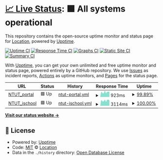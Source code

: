 # [📈 Live Status](https://demo.upptime.js.org): <!--live status--> **🟩 All systems operational**

This repository contains the open-source uptime monitor and status page for [Location](https://demo.upptime.js.org), powered by [Upptime](https://github.com/upptime/upptime).

[![Uptime CI](https://github.com/James-Lu-none/upptime_test/workflows/Uptime%20CI/badge.svg)](https://github.com/James-Lu-none/upptime_test/actions?query=workflow%3A%22Uptime+CI%22)
[![Response Time CI](https://github.com/James-Lu-none/upptime_test/workflows/Response%20Time%20CI/badge.svg)](https://github.com/James-Lu-none/upptime_test/actions?query=workflow%3A%22Response+Time+CI%22)
[![Graphs CI](https://github.com/James-Lu-none/upptime_test/workflows/Graphs%20CI/badge.svg)](https://github.com/James-Lu-none/upptime_test/actions?query=workflow%3A%22Graphs+CI%22)
[![Static Site CI](https://github.com/James-Lu-none/upptime_test/workflows/Static%20Site%20CI/badge.svg)](https://github.com/James-Lu-none/upptime_test/actions?query=workflow%3A%22Static+Site+CI%22)
[![Summary CI](https://github.com/James-Lu-none/upptime_test/workflows/Summary%20CI/badge.svg)](https://github.com/James-Lu-none/upptime_test/actions?query=workflow%3A%22Summary+CI%22)

With [Upptime](https://upptime.js.org), you can get your own unlimited and free uptime monitor and status page, powered entirely by a GitHub repository. We use [Issues](https://github.com/James-Lu-none/upptime_test/issues) as incident reports, [Actions](https://github.com/James-Lu-none/upptime_test/actions) as uptime monitors, and [Pages](https://demo.upptime.js.org) for the status page.

<!--start: status pages-->
<!-- This summary is generated by Upptime (https://github.com/upptime/upptime) -->
<!-- Do not edit this manually, your changes will be overwritten -->
<!-- prettier-ignore -->
| URL | Status | History | Response Time | Uptime |
| --- | ------ | ------- | ------------- | ------ |
| <img alt="" src="https://icons.duckduckgo.com/ip3/nportal.ntut.edu.tw.ico" height="13"> [NTUT_portal](https://nportal.ntut.edu.tw/) | 🟩 Up | [ntut-portal.yml](https://github.com/James-Lu-none/upptime_test/commits/HEAD/history/ntut-portal.yml) | <details><summary><img alt="Response time graph" src="./graphs/ntut-portal/response-time-week.png" height="20"> 923ms</summary><br><a href="https://James-Lu-none.github.io/upptime_test/history/ntut-portal"><img alt="Response time 929" src="https://img.shields.io/endpoint?url=https%3A%2F%2Fraw.githubusercontent.com%2FJames-Lu-none%2Fupptime_test%2FHEAD%2Fapi%2Fntut-portal%2Fresponse-time.json"></a><br><a href="https://James-Lu-none.github.io/upptime_test/history/ntut-portal"><img alt="24-hour response time 947" src="https://img.shields.io/endpoint?url=https%3A%2F%2Fraw.githubusercontent.com%2FJames-Lu-none%2Fupptime_test%2FHEAD%2Fapi%2Fntut-portal%2Fresponse-time-day.json"></a><br><a href="https://James-Lu-none.github.io/upptime_test/history/ntut-portal"><img alt="7-day response time 923" src="https://img.shields.io/endpoint?url=https%3A%2F%2Fraw.githubusercontent.com%2FJames-Lu-none%2Fupptime_test%2FHEAD%2Fapi%2Fntut-portal%2Fresponse-time-week.json"></a><br><a href="https://James-Lu-none.github.io/upptime_test/history/ntut-portal"><img alt="30-day response time 929" src="https://img.shields.io/endpoint?url=https%3A%2F%2Fraw.githubusercontent.com%2FJames-Lu-none%2Fupptime_test%2FHEAD%2Fapi%2Fntut-portal%2Fresponse-time-month.json"></a><br><a href="https://James-Lu-none.github.io/upptime_test/history/ntut-portal"><img alt="1-year response time 929" src="https://img.shields.io/endpoint?url=https%3A%2F%2Fraw.githubusercontent.com%2FJames-Lu-none%2Fupptime_test%2FHEAD%2Fapi%2Fntut-portal%2Fresponse-time-year.json"></a></details> | <details><summary><a href="https://James-Lu-none.github.io/upptime_test/history/ntut-portal">99.89%</a></summary><a href="https://James-Lu-none.github.io/upptime_test/history/ntut-portal"><img alt="All-time uptime 99.96%" src="https://img.shields.io/endpoint?url=https%3A%2F%2Fraw.githubusercontent.com%2FJames-Lu-none%2Fupptime_test%2FHEAD%2Fapi%2Fntut-portal%2Fuptime.json"></a><br><a href="https://James-Lu-none.github.io/upptime_test/history/ntut-portal"><img alt="24-hour uptime 99.24%" src="https://img.shields.io/endpoint?url=https%3A%2F%2Fraw.githubusercontent.com%2FJames-Lu-none%2Fupptime_test%2FHEAD%2Fapi%2Fntut-portal%2Fuptime-day.json"></a><br><a href="https://James-Lu-none.github.io/upptime_test/history/ntut-portal"><img alt="7-day uptime 99.89%" src="https://img.shields.io/endpoint?url=https%3A%2F%2Fraw.githubusercontent.com%2FJames-Lu-none%2Fupptime_test%2FHEAD%2Fapi%2Fntut-portal%2Fuptime-week.json"></a><br><a href="https://James-Lu-none.github.io/upptime_test/history/ntut-portal"><img alt="30-day uptime 99.96%" src="https://img.shields.io/endpoint?url=https%3A%2F%2Fraw.githubusercontent.com%2FJames-Lu-none%2Fupptime_test%2FHEAD%2Fapi%2Fntut-portal%2Fuptime-month.json"></a><br><a href="https://James-Lu-none.github.io/upptime_test/history/ntut-portal"><img alt="1-year uptime 99.96%" src="https://img.shields.io/endpoint?url=https%3A%2F%2Fraw.githubusercontent.com%2FJames-Lu-none%2Fupptime_test%2FHEAD%2Fapi%2Fntut-portal%2Fuptime-year.json"></a></details>
| <img alt="" src="https://icons.duckduckgo.com/ip3/istudy.ntut.edu.tw.ico" height="13"> [NTUT_ischool](https://istudy.ntut.edu.tw/) | 🟩 Up | [ntut-ischool.yml](https://github.com/James-Lu-none/upptime_test/commits/HEAD/history/ntut-ischool.yml) | <details><summary><img alt="Response time graph" src="./graphs/ntut-ischool/response-time-week.png" height="20"> 3114ms</summary><br><a href="https://James-Lu-none.github.io/upptime_test/history/ntut-ischool"><img alt="Response time 2524" src="https://img.shields.io/endpoint?url=https%3A%2F%2Fraw.githubusercontent.com%2FJames-Lu-none%2Fupptime_test%2FHEAD%2Fapi%2Fntut-ischool%2Fresponse-time.json"></a><br><a href="https://James-Lu-none.github.io/upptime_test/history/ntut-ischool"><img alt="24-hour response time 6603" src="https://img.shields.io/endpoint?url=https%3A%2F%2Fraw.githubusercontent.com%2FJames-Lu-none%2Fupptime_test%2FHEAD%2Fapi%2Fntut-ischool%2Fresponse-time-day.json"></a><br><a href="https://James-Lu-none.github.io/upptime_test/history/ntut-ischool"><img alt="7-day response time 3114" src="https://img.shields.io/endpoint?url=https%3A%2F%2Fraw.githubusercontent.com%2FJames-Lu-none%2Fupptime_test%2FHEAD%2Fapi%2Fntut-ischool%2Fresponse-time-week.json"></a><br><a href="https://James-Lu-none.github.io/upptime_test/history/ntut-ischool"><img alt="30-day response time 2524" src="https://img.shields.io/endpoint?url=https%3A%2F%2Fraw.githubusercontent.com%2FJames-Lu-none%2Fupptime_test%2FHEAD%2Fapi%2Fntut-ischool%2Fresponse-time-month.json"></a><br><a href="https://James-Lu-none.github.io/upptime_test/history/ntut-ischool"><img alt="1-year response time 2524" src="https://img.shields.io/endpoint?url=https%3A%2F%2Fraw.githubusercontent.com%2FJames-Lu-none%2Fupptime_test%2FHEAD%2Fapi%2Fntut-ischool%2Fresponse-time-year.json"></a></details> | <details><summary><a href="https://James-Lu-none.github.io/upptime_test/history/ntut-ischool">100.00%</a></summary><a href="https://James-Lu-none.github.io/upptime_test/history/ntut-ischool"><img alt="All-time uptime 100.00%" src="https://img.shields.io/endpoint?url=https%3A%2F%2Fraw.githubusercontent.com%2FJames-Lu-none%2Fupptime_test%2FHEAD%2Fapi%2Fntut-ischool%2Fuptime.json"></a><br><a href="https://James-Lu-none.github.io/upptime_test/history/ntut-ischool"><img alt="24-hour uptime 100.00%" src="https://img.shields.io/endpoint?url=https%3A%2F%2Fraw.githubusercontent.com%2FJames-Lu-none%2Fupptime_test%2FHEAD%2Fapi%2Fntut-ischool%2Fuptime-day.json"></a><br><a href="https://James-Lu-none.github.io/upptime_test/history/ntut-ischool"><img alt="7-day uptime 100.00%" src="https://img.shields.io/endpoint?url=https%3A%2F%2Fraw.githubusercontent.com%2FJames-Lu-none%2Fupptime_test%2FHEAD%2Fapi%2Fntut-ischool%2Fuptime-week.json"></a><br><a href="https://James-Lu-none.github.io/upptime_test/history/ntut-ischool"><img alt="30-day uptime 100.00%" src="https://img.shields.io/endpoint?url=https%3A%2F%2Fraw.githubusercontent.com%2FJames-Lu-none%2Fupptime_test%2FHEAD%2Fapi%2Fntut-ischool%2Fuptime-month.json"></a><br><a href="https://James-Lu-none.github.io/upptime_test/history/ntut-ischool"><img alt="1-year uptime 100.00%" src="https://img.shields.io/endpoint?url=https%3A%2F%2Fraw.githubusercontent.com%2FJames-Lu-none%2Fupptime_test%2FHEAD%2Fapi%2Fntut-ischool%2Fuptime-year.json"></a></details>

<!--end: status pages-->

[**Visit our status website →**](https://demo.upptime.js.org)

## 📄 License

- Powered by: [Upptime](https://github.com/upptime/upptime)
- Code: [MIT](./LICENSE) © [Location](https://demo.upptime.js.org)
- Data in the `./history` directory: [Open Database License](https://opendatacommons.org/licenses/odbl/1-0/)

